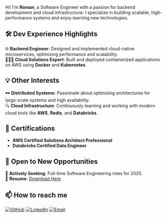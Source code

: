 Hi! I'm **Roman**, a Software Engineer with a passion for backend development and cloud infrastructure. I specialize in building scalable, high-performance systems and enjoy learning new technologies.

## 🛠️ Dev Experience Highlights

🌐 **Backend Engineer**: Designed and implemented cloud-native microservices, optimizing performance and scalability.  
👨🏻‍💻 **Cloud Solutions Expert**: Built and deployed containerized applications on AWS using **Docker** and **Kubernetes**.

## 💡 Other Interests

🕶️ **Distributed Systems**: Passionate about optimizing architectures for large-scale systems and high availability.  
🔍 **Cloud Infrastructure**: Continuously learning and working with modern cloud tools like **AWS**, **Redis**, and **Databricks**.

## 🏅 Certifications

- **AWS Certified Solutions Architect Professional**  
- **Databricks Certified Data Engineer**

## 🌟 Open to New Opportunities

👀 **Actively Seeking**: Full-time Software Engineering roles for 2025.  
📄 **Resume**: [Download Here](https://github.com/romanywu/romanywu/blob/main/Roman_Wu_resume.pdf)

## 📫 How to reach me

[![GitHub](https://img.shields.io/badge/-GitHub-333?style=for-the-badge&logo=github&logoColor=white)](https://github.com/romanywu)
[![LinkedIn](https://img.shields.io/badge/-LinkedIn-blue?style=for-the-badge&logo=linkedin&logoColor=white)](https://linkedin.com/in/romanywu)
[![Email](https://img.shields.io/badge/-Email-c14438?style=for-the-badge&logo=gmail&logoColor=white)](mailto:roman.y.wu@gmail.com)

